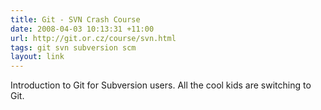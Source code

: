 ```yaml
---
title: Git - SVN Crash Course
date: 2008-04-03 10:13:31 +11:00
url: http://git.or.cz/course/svn.html
tags: git svn subversion scm
layout: link
---
```

Introduction to Git for Subversion users. All the cool kids are switching to Git.

